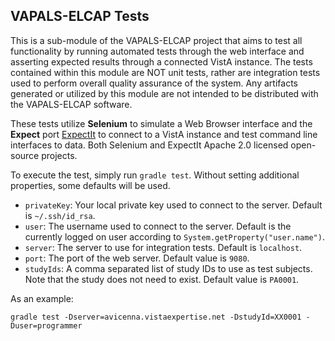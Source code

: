 ## VAPALS-ELCAP Tests

This is a sub-module of the VAPALS-ELCAP project that aims to test all functionality by running automated tests 
through the web interface and asserting expected results through a connected VistA instance. The tests contained within 
this module are NOT unit tests, rather are integration tests used to perform overall quality assurance of the system. 
Any artifacts generated or utilized by this module are not intended to be distributed with the VAPALS-ELCAP software. 

These tests utilize __Selenium__ to simulate a Web Browser interface and the __Expect__ port [ExpectIt](https://github.com/Alexey1Gavrilov/ExpectIt) to connect to a VistA instance and test command line interfaces to data. Both Selenium and ExpectIt Apache 2.0 licensed open-source projects.

To execute the test, simply run `gradle test`. Without setting additional properties, some defaults will be used.

- `privateKey`: Your local private key used to connect to the server. Default is `~/.ssh/id_rsa`.
- `user`: The username used to connect to the server. Default is the currently logged on user according to `System.getProperty("user.name")`.
- `server`: The server to use for integration tests. Default is `localhost`.
- `port`: The port of the web server. Default value is `9080`.
- `studyIds`: A comma separated list of study IDs to use as test subjects. Note that the study does not need to exist. Default value is `PA0001`.

As an example:

    gradle test -Dserver=avicenna.vistaexpertise.net -DstudyId=XX0001 -Duser=programmer
      
